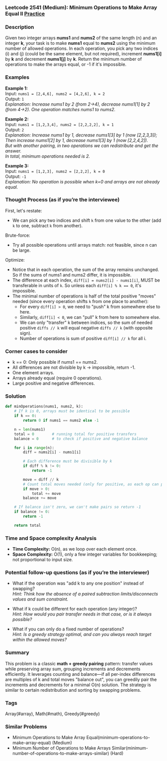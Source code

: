 ### Leetcode 2541 (Medium): Minimum Operations to Make Array Equal II [Practice](https://leetcode.com/problems/minimum-operations-to-make-array-equal-ii)

### Description  
Given two integer arrays **nums1** and **nums2** of the same length \(n\) and an integer **k**, your task is to make **nums1** equal to **nums2** using the minimum number of allowed operations. In each operation, you pick any two indices \(i\) and \(j\) (could be the same element, but not required), increment **nums1[i]** by **k** and decrement **nums1[j]** by **k**. Return the minimum number of operations to make the arrays equal, or -1 if it's impossible.

### Examples  

**Example 1:**  
Input: `nums1 = [2,4,6], nums2 = [4,2,6], k = 2`  
Output: `1`  
*Explanation: Increase nums1 by 2 (from 2→4), decrease nums1[1] by 2 (from 4→2). One operation matches nums1 to nums2.*

**Example 2:**  
Input: `nums1 = [1,2,3,4], nums2 = [2,2,2,2], k = 1`  
Output: `2`  
*Explanation: Increase nums1 by 1, decrease nums1[3] by 1 (now [2,2,3,3]);  
Then increase nums1[2] by 1, decrease nums1[3] by 1 (now [2,2,4,2]).  
But with another pairing, in two operations we can redistribute and get the answer.  
In total, minimum operations needed is 2.*

**Example 3:**  
Input: `nums1 = [1,2,3], nums2 = [2,2,2], k = 0`  
Output: `-1`  
*Explanation: No operation is possible when k=0 and arrays are not already equal.*

### Thought Process (as if you’re the interviewee)  
First, let's restate:  
- We can pick any two indices and shift `k` from one value to the other (add `k` to one, subtract `k` from another).

Brute-force:
- Try all possible operations until arrays match: not feasible, since n can be large.

Optimize:
- Notice that in each operation, the sum of the array remains unchanged. So if the sums of nums1 and nums2 differ, it is impossible.
- The difference at each index, `diff[i] = nums2[i] - nums1[i]`, MUST be transferable in units of `k`. So unless each `diff[i] % k == 0`, it's impossible.
- The minimal number of operations is half of the total positive "moves" needed (since every operation shifts `k` from one place to another):  
    - For every `diff[i] > 0`, we need to "push" k from somewhere else to here.  
    - Similarly, `diff[i] < 0`, we can "pull" k from here to somewhere else.  
    - We can only "transfer" k between indices, so the sum of needed positive `diffs // k` will equal negative `diffs // k` (with opposite sign).
    - Number of operations is sum of positive `diff[i] // k` for all i.

### Corner cases to consider  
- k == 0: Only possible if nums1 == nums2.  
- All differences are not divisible by k → impossible, return -1.  
- One element arrays.  
- Arrays already equal (require 0 operations).  
- Large positive and negative differences.

### Solution

```python
def minOperations(nums1, nums2, k):
    # If k is 0, arrays must be identical to be possible
    if k == 0:
        return 0 if nums1 == nums2 else -1

    n = len(nums1)
    total = 0        # running total for positive transfers
    balance = 0      # to check if positive and negative balance

    for i in range(n):
        diff = nums2[i] - nums1[i]

        # Each difference must be divisible by k
        if diff % k != 0:
            return -1

        move = diff // k
        # Count total moves needed (only for positive, as each op can pair + and -)
        if move > 0:
            total += move
        balance += move

    # If balance isn't zero, we can't make pairs so return -1
    if balance != 0:
        return -1

    return total
```

### Time and Space complexity Analysis  

- **Time Complexity:** O(n), as we loop over each element once.
- **Space Complexity:** O(1), only a few integer variables for bookkeeping; not proportional to input size.

### Potential follow-up questions (as if you’re the interviewer)  

- What if the operation was "add k to any one position" instead of swapping?  
  *Hint: Think how the absence of a paired subtraction limits/disconnects values and sum constraint.*

- What if k could be different for each operation (any integer)?  
  *Hint: How would you pair transfer needs in that case, or is it always possible?*

- What if you can only do a fixed number of operations?  
  *Hint: Is a greedy strategy optimal, and can you always reach target within the allowed moves?*

### Summary
This problem is a classic **math + greedy pairing** pattern: transfer values while preserving array sum, grouping increments and decrements efficiently. It leverages counting and balance—if all per-index differences are multiples of k and total moves "balance out", you can greedily pair the increments and decrements for a minimal O(n) solution. The strategy is similar to certain redistribution and sorting by swapping problems.

### Tags
Array(#array), Math(#math), Greedy(#greedy)

### Similar Problems
- Minimum Operations to Make Array Equal(minimum-operations-to-make-array-equal) (Medium)
- Minimum Number of Operations to Make Arrays Similar(minimum-number-of-operations-to-make-arrays-similar) (Hard)